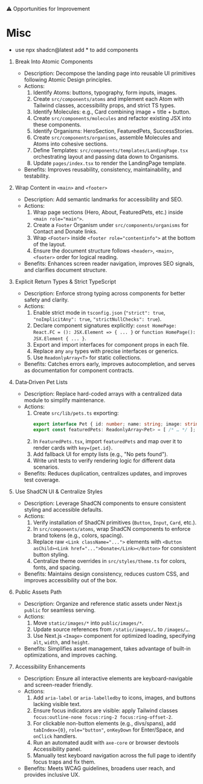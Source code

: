 ⚠️ Opportunities for Improvement
# Misc
- use npx shadcn@latest add * to add components

1. Break Into Atomic Components
   - Description: Decompose the landing page into reusable UI primitives following Atomic Design principles.
   - Actions:
     1. Identify Atoms: buttons, typography, form inputs, images.
     2. Create `src/components/atoms` and implement each Atom with Tailwind classes, accessibility props, and strict TS types.
     3. Identify Molecules: e.g., Card combining image + title + button.
     4. Create `src/components/molecules` and refactor existing JSX into these components.
     5. Identify Organisms: HeroSection, FeaturedPets, SuccessStories.
     6. Create `src/components/organisms`, assemble Molecules and Atoms into cohesive sections.
     7. Define Templates: `src/components/templates/LandingPage.tsx` orchestrating layout and passing data down to Organisms.
     8. Update `pages/index.tsx` to render the LandingPage template.
   - Benefits: Improves reusability, consistency, maintainability, and testability.

2. Wrap Content in `<main>` and `<footer>`
   - Description: Add semantic landmarks for accessibility and SEO.
   - Actions:
     1. Wrap page sections (Hero, About, FeaturedPets, etc.) inside `<main role="main">`.
     2. Create a `Footer` Organism under `src/components/organisms` for Contact and Donate links.
     3. Wrap `<Footer>` inside `<footer role="contentinfo">` at the bottom of the layout.
     4. Ensure the document structure follows `<header>`, `<main>`, `<footer>` order for logical reading.
   - Benefits: Enhances screen reader navigation, improves SEO signals, and clarifies document structure.

3. Explicit Return Types & Strict TypeScript
   - Description: Enforce strong typing across components for better safety and clarity.
   - Actions:
     1. Enable strict mode in `tsconfig.json` (`"strict": true`, `"noImplicitAny": true`, `"strictNullChecks": true`).
     2. Declare component signatures explicitly: `const HomePage: React.FC = (): JSX.Element => { ... }` or `function HomePage(): JSX.Element { ... }`.
     3. Export and import interfaces for component props in each file.
     4. Replace any `any` types with precise interfaces or generics.
     5. Use `ReadonlyArray<T>` for static collections.
   - Benefits: Catches errors early, improves autocompletion, and serves as documentation for component contracts.

4. Data‐Driven Pet Lists
   - Description: Replace hard-coded arrays with a centralized data module to simplify maintenance.
   - Actions:
     1. Create `src/lib/pets.ts` exporting:
        ```ts
        export interface Pet { id: number; name: string; image: string }
        export const featuredPets: ReadonlyArray<Pet> = [ /* … */ ];
        ```
     2. In `FeaturedPets.tsx`, import `featuredPets` and map over it to render cards with `key={pet.id}`.
     3. Add fallback UI for empty lists (e.g., "No pets found").
     4. Write unit tests to verify rendering logic for different data scenarios.
   - Benefits: Reduces duplication, centralizes updates, and improves test coverage.

5. Use ShadCN UI & Centralize Styles
   - Description: Leverage ShadCN components to ensure consistent styling and accessible defaults.
   - Actions:
     1. Verify installation of ShadCN primitives (`Button`, `Input`, `Card`, etc.).
     2. In `src/components/atoms`, wrap ShadCN components to enforce brand tokens (e.g., colors, spacing).
     3. Replace raw `<Link className="...">` elements with `<Button asChild><Link href="...">Donate</Link></Button>` for consistent button styling.
     4. Centralize theme overrides in `src/styles/theme.ts` for colors, fonts, and spacing.
   - Benefits: Maintains design consistency, reduces custom CSS, and improves accessibility out of the box.

6. Public Assets Path
   - Description: Organize and reference static assets under Next.js `public` for seamless serving.
   - Actions:
     1. Move `static/images/*` into `public/images/*`.
     2. Update source references from `/static/images/…` to `/images/…`.
     3. Use Next.js `<Image>` component for optimized loading, specifying `alt`, `width`, and `height`.
   - Benefits: Simplifies asset management, takes advantage of built-in optimizations, and improves caching.

7. Accessibility Enhancements
   - Description: Ensure all interactive elements are keyboard-navigable and screen-reader friendly.
   - Actions:
     1. Add `aria-label` or `aria-labelledby` to icons, images, and buttons lacking visible text.
     2. Ensure focus indicators are visible: apply Tailwind classes `focus:outline-none focus:ring-2 focus:ring-offset-2`.
     3. For clickable non-button elements (e.g., divs/spans), add `tabIndex={0}`, `role="button"`, `onKeyDown` for Enter/Space, and `onClick` handlers.
     4. Run an automated audit with `axe-core` or browser devtools Accessibility panel.
     5. Manually test keyboard navigation across the full page to identify focus traps and fix them.
   - Benefits: Meets WCAG guidelines, broadens user reach, and provides inclusive UX.